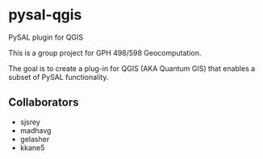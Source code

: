 pysal-qgis
==========

PySAL plugin for QGIS

This is a group project for GPH 498/598 Geocomputation.

The goal is to create a plug-in for QGIS (AKA Quantum GIS) that enables a subset of PySAL functionality.


Collaborators
--------------

 - sjsrey
 - madhavg
 - gelasher
 - kkane5
